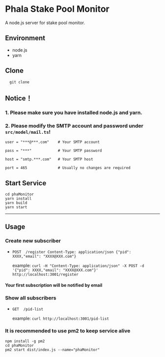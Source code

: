 # Phala Stake Pool Monitor

A node.js server for stake pool monitor.

## Environment

- node.js
- yarn

## Clone
```shell
  git clone
```
## Notice！
### 1. Please make sure you have installed node.js and yarn.
### 2. Please modify the SMTP account and password under `src/model/mail.ts`!

    user = "***@***.com"    # Your SMTP account

    pass = "***"            # Your SMTP password

    host = "smtp.***.com"   # Your SMTP host

    port = 465              # Usually no changes are required

## Start Service

```
cd phaMonitor
yarn install
yarn build
yarn start
```
------------------------------
## Usage

### Create new subscriber
 * `POST  /register Content-Type: application/json {"pid": XXXX,"email": "XXXX@XXX.com"}`

    example: ``curl -H "Content-Type: application/json" -X POST -d '{"pid": XXXX,"email": "XXXX@XXX.com"}'  http://localhost:3001/register``

####  Your first subscription will be notified by email

### Show all subscribers
 * `GET  /pid-list`

   example: ``curl http://localhost:3001/pid-list``


### It is recommended to use pm2 to keep service alive
``` 
npm install -g pm2
cd phaMonitor
pm2 start dist/index.js --name="phaMonitor"
```

